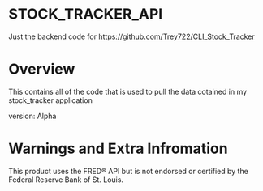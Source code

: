 # STOCK_TRACKER_API 

Just the backend code for https://github.com/Trey722/CLI_Stock_Tracker


# Overview 

This contains all of the code that is used to pull the data cotained in my stock_tracker application 


version: Alpha


# Warnings and Extra Infromation 

This product uses the FRED® API but is not endorsed or certified by the Federal Reserve Bank of St. Louis.

